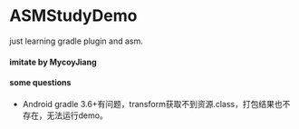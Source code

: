 # ASMStudyDemo
 just learning gradle plugin and asm.

#### imitate by MycoyJiang

#### some questions

* Android gradle 3.6+有问题，transform获取不到资源.class，打包结果也不存在，无法运行demo。